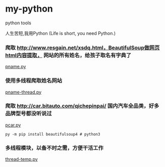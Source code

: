 # my-python
python tools

人生苦短,我用Python (Life is short, you need Python.)


### 爬取 http://www.resgain.net/xsdq.html，BeautifulSoup做网页html内容提取， 网站的所有姓名，给孩子取名有字典了
[pname.py](pname.py)


### 使用多线程爬取姓名网站
[pname-thread.py](pname-thread.py)

### 爬取 http://car.bitauto.com/qichepinpai/ 国内汽车全品类，好多品牌型号都没听说过
[pcar.py](pcar.py)
```
py -m pip install beautifulsoup4 # python3
```

### 多线程模块，以备不时之需，方便干活工作
[thread-temp.py](thread-temp.py)

